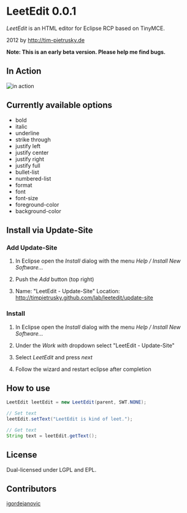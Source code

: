 # LeetEdit 0.0.1

*LeetEdit* is an HTML editor for Eclipse RCP based on TinyMCE. 

2012 by http://tim-pietrusky.de

**Note: This is an early beta version. Please help me find bugs.**

## In Action

![in action](http://tim-pietrusky.de/img/leetedit_preview.png)

## Currently available options

* bold
* italic
* underline
* strike through
* justify left
* justify center
* justify right
* justify full
* bullet-list
* numbered-list
* format
* font
* font-size
* foreground-color
* background-color

## Install via Update-Site

### Add Update-Site

1. In Eclipse open the *Install* dialog with the menu _*Help / Install New Software...*_

2. Push the *Add* button (top right)

3. Name: "LeetEdit - Update-Site"
   Location: http://timpietrusky.github.com/lab/leetedit/update-site

### Install

1. In Eclipse open the *Install* dialog with the menu _*Help / Install New Software...*_

2. Under the *Work with* dropdown select "LeetEdit - Update-Site"

3. Select *LeetEdit* and press _next_

4. Follow the wizard and restart eclipse after completion


## How to use

```java
LeetEdit leetEdit = new LeetEdit(parent, SWT.NONE);

// Set text
leetEdit.setText("LeetEdit is kind of leet.");

// Get text
String text = leetEdit.getText();
```

## License

Dual-licensed under LGPL and EPL.

## Contributors
[igordejanovic](http://github.com/igordejanovic)
